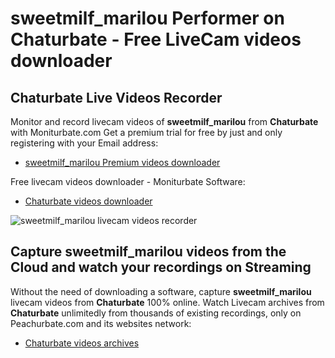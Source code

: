 # sweetmilf_marilou Performer on Chaturbate - Free LiveCam videos downloader

## Chaturbate Live Videos Recorder

Monitor and record livecam videos of **sweetmilf_marilou** from **Chaturbate** with Moniturbate.com
Get a premium trial for free by just and only registering with your Email address:
* [sweetmilf_marilou Premium videos downloader](https://moniturbate.com/request-demo-licence-key.html)

Free livecam videos downloader - Moniturbate Software:
* [Chaturbate videos downloader](https://moniturbate.com/moniturbate-download-software.html)

![sweetmilf_marilou livecam videos recorder](https://peachurnet.com/templates/moniturbate-software.png)


## Capture sweetmilf_marilou videos from the Cloud and watch your recordings on Streaming

Without the need of downloading a software, capture **sweetmilf_marilou** livecam videos from **Chaturbate** 100% online.
Watch Livecam archives from **Chaturbate** unlimitedly from thousands of existing recordings, only on Peachurbate.com and its websites network:
* [Chaturbate videos archives](https://peachurnet.com/)